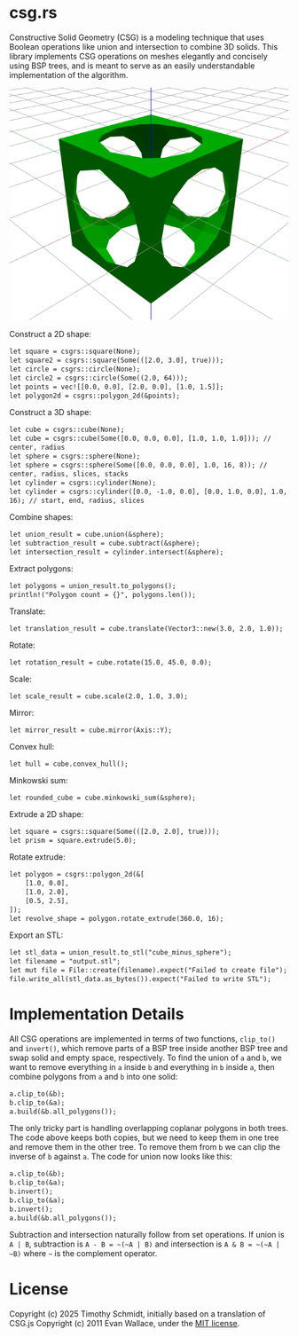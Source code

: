 # csg.rs

Constructive Solid Geometry (CSG) is a modeling technique that uses Boolean operations like union and intersection to combine 3D solids. This library implements CSG operations on meshes elegantly and concisely using BSP trees, and is meant to serve as an easily understandable implementation of the algorithm.

![Example CSG output](docs/csg.png)

Construct a 2D shape:

    let square = csgrs::square(None);
    let square2 = csgrs::square(Some(([2.0, 3.0], true)));
    let circle = csgrs::circle(None);
    let circle2 = csgrs::circle(Some((2.0, 64)));
    let points = vec![[0.0, 0.0], [2.0, 0.0], [1.0, 1.5]];
    let polygon2d = csgrs::polygon_2d(&points);

Construct a 3D shape:

    let cube = csgrs::cube(None);
    let cube = csgrs::cube(Some([0.0, 0.0, 0.0], [1.0, 1.0, 1.0])); // center, radius
    let sphere = csgrs::sphere(None);
    let sphere = csgrs::sphere(Some([0.0, 0.0, 0.0], 1.0, 16, 8)); // center, radius, slices, stacks
    let cylinder = csgrs::cylinder(None);
    let cylinder = csgrs::cylinder([0.0, -1.0, 0.0], [0.0, 1.0, 0.0], 1.0, 16); // start, end, radius, slices

Combine shapes:

    let union_result = cube.union(&sphere);
    let subtraction_result = cube.subtract(&sphere);
    let intersection_result = cylinder.intersect(&sphere);

Extract polygons:

    let polygons = union_result.to_polygons();
    println!("Polygon count = {}", polygons.len());
    
Translate:

    let translation_result = cube.translate(Vector3::new(3.0, 2.0, 1.0));

Rotate:

    let rotation_result = cube.rotate(15.0, 45.0, 0.0);

Scale:

    let scale_result = cube.scale(2.0, 1.0, 3.0);

Mirror:

    let mirror_result = cube.mirror(Axis::Y);
    
Convex hull:

    let hull = cube.convex_hull();

Minkowski sum:

    let rounded_cube = cube.minkowski_sum(&sphere);
    
Extrude a 2D shape:

    let square = csgrs::square(Some(([2.0, 2.0], true)));
    let prism = square.extrude(5.0);
    
Rotate extrude:

    let polygon = csgrs::polygon_2d(&[
        [1.0, 0.0],
        [1.0, 2.0],
        [0.5, 2.5],
    ]);
    let revolve_shape = polygon.rotate_extrude(360.0, 16);

Export an STL:

    let stl_data = union_result.to_stl("cube_minus_sphere");
    let filename = "output.stl";
    let mut file = File::create(filename).expect("Failed to create file");
    file.write_all(stl_data.as_bytes()).expect("Failed to write STL");

# Implementation Details

All CSG operations are implemented in terms of two functions, `clip_to()` and `invert()`, which remove parts of a BSP tree inside another BSP tree and swap solid and empty space, respectively. To find the union of `a` and `b`, we want to remove everything in `a` inside `b` and everything in `b` inside `a`, then combine polygons from `a` and `b` into one solid:

    a.clip_to(&b);
    b.clip_to(&a);
    a.build(&b.all_polygons());

The only tricky part is handling overlapping coplanar polygons in both trees. The code above keeps both copies, but we need to keep them in one tree and remove them in the other tree. To remove them from `b` we can clip the inverse of `b` against `a`. The code for union now looks like this:

    a.clip_to(&b);
    b.clip_to(&a);
    b.invert();
    b.clip_to(&a);
    b.invert();
    a.build(&b.all_polygons());

Subtraction and intersection naturally follow from set operations. If union is `A | B`, subtraction is `A - B = ~(~A | B)` and intersection is `A & B = ~(~A | ~B)` where `~` is the complement operator.

# License

Copyright (c) 2025 Timothy Schmidt, initially based on a translation of CSG.js Copyright (c) 2011 Evan Wallace, under the [MIT license](http://www.opensource.org/licenses/mit-license.php).
